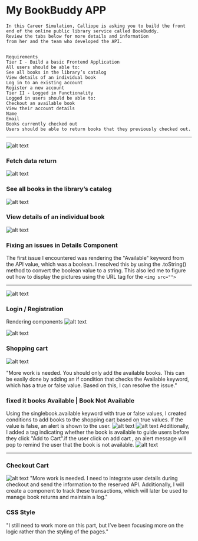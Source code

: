 # My BookBuddy APP
```
In this Career Simulation, Calliope is asking you to build the front 
end of the online public library service called BookBuddy.
Review the tabs below for more details and information 
from her and the team who developed the API.


Requirements
Tier I - Build a basic Frontend Application
All users should be able to:
See all books in the library’s catalog
View details of an individual book
Log in to an existing account
Register a new account
Tier II - Logged in Functionality
Logged in users should be able to:
Checkout an available book
View their account details
Name
Email
Books currently checked out
Users should be able to return books that they previously checked out.
 ```

 -----

 ![alt text](image.png)

 ### Fetch data return 
 ![alt text](image-3.png)
 
### See all books in the library’s catalog
 ![alt text](image-1.png)

### View details of an individual book
 ![alt text](image-2.png)

 ### Fixing an issues in Details Component 
The first issue I encountered was rendering the "Available" keyword from the API value, which was a boolean. I resolved this by using the .toString() method to convert the boolean value to a string. This also led me to figure out how to display the pictures using the URL tag for the `<img src="">`

----

 ![alt text](image-4.png)


 ### Login / Registration 
 
 Rendering components 
 ![alt text](image-5.png)

 ![alt text](image-6.png)


 ### Shopping cart
 ![alt text](image-7.png)


 "More work is needed. You should only add the available books. This can be easily done by adding an if condition that checks the Available keyword, which has a true or false value. Based on this, I can resolve the issue."

### fixed it books Available | Book Not Available
Using the singlebook.available keyword with true or false values, I created conditions to add books to the shopping cart based on true values. If the value is false, an alert is shown to the user. 
 ![alt text](image-9.png)
 ![alt text](image-10.png)
 Additionally, I added a tag indicating whether the book is available to guide users before they click "Add to Cart".if the user click on add cart , an alert message will pop 
 to remind the user that the book is not available.
 ![alt text](image-11.png)


-----
 ### Checkout Cart
 ![alt text](image-8.png)
"More work is needed. I need to integrate user details during checkout and send the information to the reserved API. Additionally, I will create a component to track these transactions, which will later be used to manage book returns and maintain a log."
 
 ### CSS Style 
"I still need to work more on this part, but I’ve been focusing more on the logic rather than the styling of the pages."